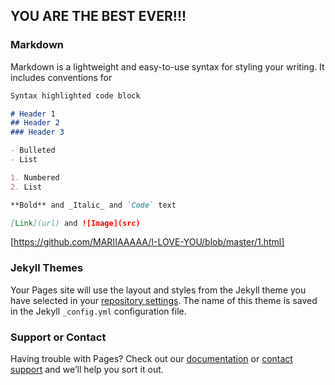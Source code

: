 ## YOU ARE THE BEST EVER!!!





### Markdown

Markdown is a lightweight and easy-to-use syntax for styling your writing. It includes conventions for

```markdown
Syntax highlighted code block

# Header 1
## Header 2
### Header 3

- Bulleted
- List

1. Numbered
2. List

**Bold** and _Italic_ and `Code` text

[Link](url) and ![Image](src)
```

[https://github.com/MARIIAAAAA/I-LOVE-YOU/blob/master/1.html]

### Jekyll Themes

Your Pages site will use the layout and styles from the Jekyll theme you have selected in your [repository settings](https://github.com/MARIIAAAAA/I-LOVE-YOU/settings). The name of this theme is saved in the Jekyll `_config.yml` configuration file.

### Support or Contact

Having trouble with Pages? Check out our [documentation](https://help.github.com/categories/github-pages-basics/) or [contact support](https://github.com/contact) and we’ll help you sort it out.
